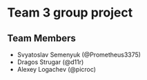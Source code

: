 # Team 3 group project

## Team Members
- Svyatoslav Semenyuk (@Prometheus3375)
- Dragos Strugar (@d11r)
- Alexey Logachev (@picroc)
